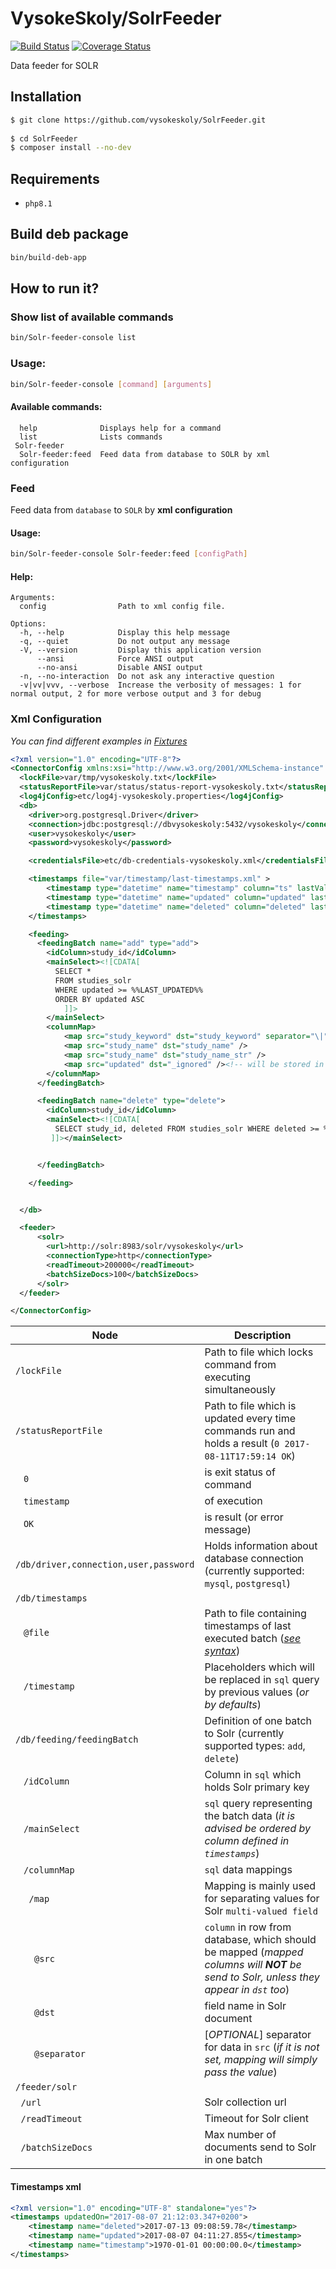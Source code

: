 VysokeSkoly/SolrFeeder
======================

[![Build Status](https://travis-ci.org/vysokeskoly/SolrFeeder.svg?branch=master)](https://travis-ci.org/vysokeskoly/SolrFeeder)
[![Coverage Status](https://coveralls.io/repos/github/vysokeskoly/SolrFeeder/badge.svg?branch=master)](https://coveralls.io/github/vysokeskoly/SolrFeeder?branch=master)

Data feeder for SOLR

## Installation
```bash
$ git clone https://github.com/vysokeskoly/SolrFeeder.git
  
$ cd SolrFeeder    
$ composer install --no-dev
```

## Requirements
- `php8.1`


## Build deb package

```bash
bin/build-deb-app
```


## How to run it?

### Show list of available commands
```bash
bin/Solr-feeder-console list
```

### Usage:
```bash
bin/Solr-feeder-console [command] [arguments]
```

#### Available commands:
      help              Displays help for a command
      list              Lists commands
     Solr-feeder
      Solr-feeder:feed  Feed data from database to SOLR by xml configuration

### Feed
Feed data from `database` to `SOLR` by **xml configuration**

#### Usage:
```bash
bin/Solr-feeder-console Solr-feeder:feed [configPath]
```

#### Help:
    Arguments:
      config                Path to xml config file.
        
    Options:
      -h, --help            Display this help message
      -q, --quiet           Do not output any message
      -V, --version         Display this application version
          --ansi            Force ANSI output
          --no-ansi         Disable ANSI output
      -n, --no-interaction  Do not ask any interactive question
      -v|vv|vvv, --verbose  Increase the verbosity of messages: 1 for normal output, 2 for more verbose output and 3 for debug


### Xml Configuration
_You can find different examples in [Fixtures](https://github.com/vysokeskoly/SolrFeeder/tree/master/tests/Fixtures)_

```xml
<?xml version="1.0" encoding="UTF-8"?>
<ConnectorConfig xmlns:xsi="http://www.w3.org/2001/XMLSchema-instance" xsi:noNamespaceSchemaLocation="file:///C:/apps/jaxb-ri-2.2.7/bin/config.xsd">
  <lockFile>var/tmp/vysokeskoly.txt</lockFile>
  <statusReportFile>var/status/status-report-vysokeskoly.txt</statusReportFile>
  <log4jConfig>etc/log4j-vysokeskoly.properties</log4jConfig>
  <db>
    <driver>org.postgresql.Driver</driver>
    <connection>jdbc:postgresql://dbvysokeskoly:5432/vysokeskoly</connection>
    <user>vysokeskoly</user>
    <password>vysokeskoly</password>

    <credentialsFile>etc/db-credentials-vysokeskoly.xml</credentialsFile>

    <timestamps file="var/timestamp/last-timestamps.xml" >
        <timestamp type="datetime" name="timestamp" column="ts" lastValuePlaceholder="%%LAST_TIMESTAMP%%" currValuePlaceholder="%%CURRENT_TIMESTAMP%%" default="1970-01-01 00:00:00"/>
        <timestamp type="datetime" name="updated" column="updated" lastValuePlaceholder="%%LAST_UPDATED%%" currValuePlaceholder="%%CURRENT_UPDATED%%" default="1970-01-01 00:00:00"/>
        <timestamp type="datetime" name="deleted" column="deleted" lastValuePlaceholder="%%LAST_DELETED%%" currValuePlaceholder="%%CURRENT_DELETED%%" default="1970-01-01 00:00:00"/>
    </timestamps>

    <feeding>
      <feedingBatch name="add" type="add">
        <idColumn>study_id</idColumn>
        <mainSelect><![CDATA[
          SELECT *
          FROM studies_solr
          WHERE updated >= %%LAST_UPDATED%%
          ORDER BY updated ASC 
            ]]>
        </mainSelect>
        <columnMap>
            <map src="study_keyword" dst="study_keyword" separator="\|" />
            <map src="study_name" dst="study_name" />
            <map src="study_name" dst="study_name_str" />
            <map src="updated" dst="_ignored" /><!-- will be stored in lastmodified field - see the SQL query above -->
        </columnMap>
      </feedingBatch>

      <feedingBatch name="delete" type="delete">
        <idColumn>study_id</idColumn>
        <mainSelect><![CDATA[
          SELECT study_id, deleted FROM studies_solr WHERE deleted >= %%LAST_DELETED%%
         ]]></mainSelect>


      </feedingBatch>

    </feeding>


  </db>

  <feeder>
      <solr>
        <url>http://solr:8983/solr/vysokeskoly</url>
        <connectionType>http</connectionType>
        <readTimeout>200000</readTimeout>
        <batchSizeDocs>100</batchSizeDocs>
      </solr>
  </feeder>

</ConnectorConfig>
```

| Node | Description |
|------|-------------|
| `/lockFile` | Path to file which locks command from executing simultaneously | 
| `/statusReportFile` | Path to file which is updated every time commands run and holds a result (`0 2017-08-11T17:59:14 OK`) | 
| &nbsp;&nbsp; `0` | is exit status of command | 
| &nbsp;&nbsp; `timestamp` | of execution | 
| &nbsp;&nbsp; `OK` | is result (or error message) | 
| `/db/driver,connection,user,password` | Holds information about database connection (currently supported: `mysql`, `postgresql`) | 
| `/db/timestamps` |  | 
| &nbsp;&nbsp; `@file` | Path to file containing timestamps of last executed batch (_[see syntax](#timestamps-xml)_) | 
| &nbsp;&nbsp; `/timestamp` | Placeholders which will be replaced in `sql` query by previous values (_or by defaults_) | 
| `/db/feeding/feedingBatch` | Definition of one batch to Solr (currently supported types: `add`, `delete`) | 
| &nbsp;&nbsp; `/idColumn` | Column in `sql` which holds Solr primary key | 
| &nbsp;&nbsp; `/mainSelect` | `sql` query representing the batch data (_it is advised be ordered by column defined in `timestamps`_) |
| &nbsp;&nbsp; `/columnMap` | `sql` data mappings |
| &nbsp;&nbsp;&nbsp;&nbsp; `/map` | Mapping is mainly used for separating values for Solr `multi-valued field` |
| &nbsp;&nbsp;&nbsp;&nbsp;&nbsp;&nbsp; `@src` | `column` in row from database, which should be mapped (_mapped columns will **NOT** be send to Solr, unless they appear in `dst` too_) |
| &nbsp;&nbsp;&nbsp;&nbsp;&nbsp;&nbsp; `@dst` | field name in Solr document |
| &nbsp;&nbsp;&nbsp;&nbsp;&nbsp;&nbsp; `@separator` | [_OPTIONAL_] separator for data in `src` (_if it is not set, mapping will simply pass the value_) |
| `/feeder/solr` | | 
| &nbsp;&nbsp;`/url` | Solr collection url | 
| &nbsp;&nbsp;`/readTimeout` | Timeout for Solr client | 
| &nbsp;&nbsp;`/batchSizeDocs` | Max number of documents send to Solr in one batch | 


#### Timestamps xml
```xml
<?xml version="1.0" encoding="UTF-8" standalone="yes"?>
<timestamps updatedOn="2017-08-07 21:12:03.347+0200">
    <timestamp name="deleted">2017-07-13 09:08:59.78</timestamp>
    <timestamp name="updated">2017-08-07 04:11:27.855</timestamp>
    <timestamp name="timestamp">1970-01-01 00:00:00.0</timestamp>
</timestamps>
```
